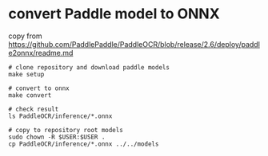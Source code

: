 # convert Paddle model to ONNX
copy from https://github.com/PaddlePaddle/PaddleOCR/blob/release/2.6/deploy/paddle2onnx/readme.md

```
# clone repository and download paddle models
make setup

# convert to onnx
make convert

# check result
ls PaddleOCR/inference/*.onnx

# copy to repository root models
sudo chown -R $USER:$USER .
cp PaddleOCR/inference/*.onnx ../../models
```
